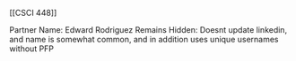 [[CSCI 448]]


Partner Name: Edward Rodriguez
Remains Hidden: 
Doesnt update linkedin, and name is somewhat common, and in addition uses unique usernames without PFP




